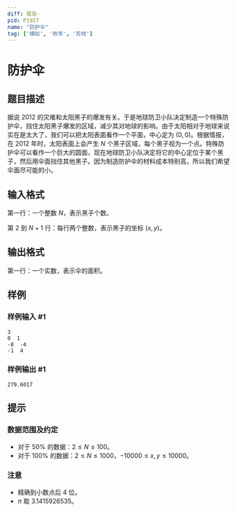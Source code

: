 ```yaml
---
diff: 普及-
pid: P1927
name: "防护伞"
tag: ['模拟', '枚举', '剪枝']
---
```

# 防护伞
## 题目描述

据说 $2012$ 的灾难和太阳黑子的爆发有关。于是地球防卫小队决定制造一个特殊防护伞，挡住太阳黑子爆发的区域，减少其对地球的影响。由于太阳相对于地球来说实在是太大了，我们可以把太阳表面看作一个平面，中心定为 $(0,0)$。根据情报，在 $2012$ 年时，太阳表面上会产生 $N$ 个黑子区域，每个黑子视为一个点。特殊防护伞可以看作一个巨大的圆面，现在地球防卫小队决定将它的中心定位于某个黑子，然后用伞面挡住其他黑子。因为制造防护伞的材料成本特别高，所以我们希望伞面尽可能的小。
## 输入格式

第一行：一个整数 $N$，表示黑子个数。

第 $2$ 到 $N+1$ 行：每行两个整数，表示黑子的坐标 $(x,y)$。
## 输出格式

第一行：一个实数，表示伞的面积。

## 样例

### 样例输入 #1
```
3
0  1 
-8  -4 
-1  4 

```
### 样例输出 #1
```
279.6017
```
## 提示

### 数据范围及约定

- 对于 $50\%$ 的数据：$2 \le N \le 100$。
- 对于 $100\%$ 的数据：$2 \le N \le 1000$，$-10000\le x,y\le 10000$。

### 注意

- 精确到小数点后 $4$ 位。
- $\pi$ 取 $3.1415926535$。

